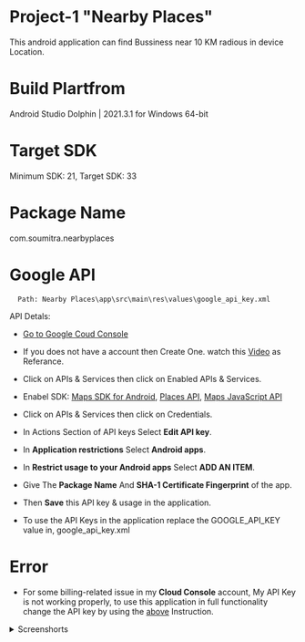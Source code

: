 # Project-1 "Nearby Places"

This android application can find Bussiness near 10 KM radious in device Location.

# Build Plartfrom

Android Studio Dolphin | 2021.3.1 for Windows 64-bit

# Target SDK

Minimum SDK: 21, Target SDK: 33

# Package Name

com.soumitra.nearbyplaces

# Google API

```https
  Path: Nearby Places\app\src\main\res\values\google_api_key.xml
```

API Detals:

- [Go to Google Coud Console](https://cloud.google.com/)

- If you does not have a account then Create One. watch this [Video](https://www.youtube.com/watch?v=Oek2VE2ozzE) as Referance.

- Click on APIs & Services then click on Enabled APIs & Services.

- Enabel SDK: [Maps SDK for Android](https://console.cloud.google.com/apis/library/maps-android-backend.googleapis.com), [Places API](https://console.cloud.google.com/apis/library/places-backend.googleapis.com), [Maps JavaScript API](https://console.cloud.google.com/apis/library/maps-backend.googleapis.com)

- Click on APIs & Services then click on Credentials.

- In Actions Section of API keys Select **Edit API key**.

- In **Application restrictions** Select **Android apps**.

- In **Restrict usage to your Android apps** Select **ADD AN ITEM**.

- Give The **Package Name** And **SHA-1 Certificate Fingerprint** of the app.

- Then **Save** this API key & usage in the application.

- To use the API Keys in the application replace the GOOGLE_API_KEY value in, google_api_key.xml

# Error

- For some billing-related issue in my **Cloud Console** account, My API Key is not working properly, to use this application in full functionality change the API key by using the [above](https://github.com/smartinternz02/SPSGP-80732-Virtual-Internship---Android-Application-Development-Using-Kotlin/blob/master/Nearby%20Places/README.md#google-api) Instruction.

<details>
    <summary> Screenshorts </summary>
    
    Get Location Permition |  UI
    :-------------------------:|:-------------------------:
    ![](https://user-images.githubusercontent.com/90763881/191563819-bcdb758f-bc9d-47e4-aa5c-5f0e37b1a232.jpg)|![](https://user-images.githubusercontent.com/90763881/191563975-e9695b4d-6ca1-41bb-aea4-95cc00b3f9a9.jpg)|
</details>

